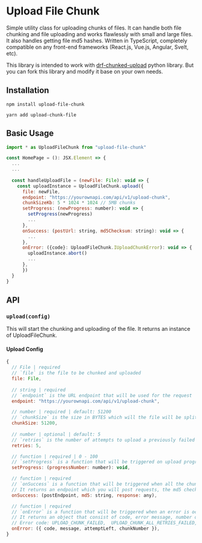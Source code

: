 # Upload File Chunk
Simple utility class for uploading chunks of files. It can handle both file chunking and file uploading and works flawlessly with small and large files. It also handles getting file md5 hashes. Written in TypeScript, completely compatible on any front-end frameworks (React.js, Vue.js, Angular, Svelt, etc).

This library is intended to work with [drf-chunked-upload](https://github.com/jkeifer/drf-chunked-upload) python library. But you can fork this library and modify it base on your own needs.

## Installation
```
npm install upload-file-chunk

yarn add upload-chunk-file
```
## Basic Usage
```js
import * as UploadFileChunk from "upload-file-chunk"

const HomePage = (): JSX.Element => {
  ...
  ...
  
  const handleUploadFile = (newFile: File): void => {
    const uploadInstance = UploadFileChunk.upload({
      file: newFile,
      endpoint: "https://yourownapi.com/api/v1/upload-chunk",
      chunkSizeKb: 5 * 1024 * 1024 // 5MB chunks
      setProgress: (newProgress: number): void => {
        setProgress(newProgress)
        ...
      },
      onSuccess: (postUrl: string, md5Checksum: string): void => {
        ...
      },
      onError: ({code}: UploadFileChunk.IUploadChunkError): void => {
        uploadInstance.abort()
        ...
      },
	  })
  }
}
```

## API
### `upload(config)`
This will start the chunking and uploading of the file. It returns an instance of UploadFileChunk.
#### Upload Config
```js
{
  // File | required
  // `file` is the file to be chunked and uploaded
  file: File,
  
  // string | required
  // `endpoint` is the URL endpoint that will be used for the request
  endpoint: "https://yourownapi.com/api/v1/upload-chunk",

  // number | required | default: 51200
  // `chunkSize` is the size in BYTES which will the file will be split into. Must be in multiples of 256.
  chunkSize: 51200,
  
  // number | optional | default: 5
  // `retries` is the number of attempts to upload a previously failed chunk upload.
  retries: 5,

  // function | required | 0 - 100
  // `setProgress` is a function that will be triggered on upload progress. 
  setProgress: (progressNumber: number): void,

  // function | required
  // `onSuccess` is a function that will be triggered when all the chunks is uploaded successfully. 
  // It returns an endpoint which you will post requests, the md5 checksum of the file and the response of the request of the last chunk
  onSuccess: (postEndpoint, md5: string, response: any),

  // function | required
  // `onError` is a function that will be triggered when an error is occured.
  // It returns an object that consist of code, error message, number of retry attempth left and the current chunk number.
  // Error code: UPLOAD_CHUNK_FAILED,  UPLOAD_CHUNK_ALL_RETRIES_FAILED, VALIDATION_FAILED, FAILED_HASH_MD5,
  onError: ({ code, message, attemptLeft, chunkNumber }),
}
```
